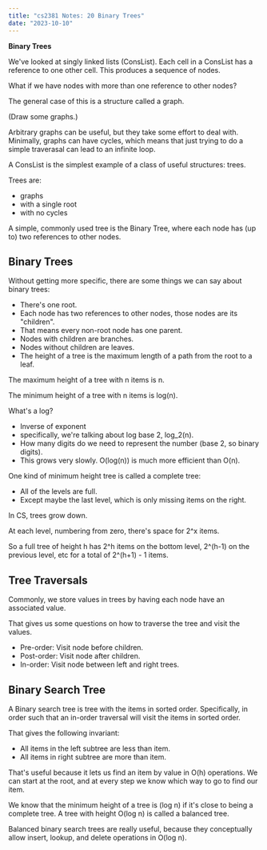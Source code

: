 ```yaml
---
title: "cs2381 Notes: 20 Binary Trees"
date: "2023-10-10"
---
```


**Binary Trees**

We've looked at singly linked lists (ConsList). Each cell in a
ConsList has a reference to one other cell. This produces a sequence
of nodes.

What if we have nodes with more than one reference to other nodes?

The general case of this is a structure called a graph.

(Draw some graphs.)

Arbitrary graphs can be useful, but they take some effort to deal
with. Minimally, graphs can have cycles, which means that just trying
to do a simple traverasal can lead to an infinite loop.

A ConsList is the simplest example of a class of useful structures:
trees. 

Trees are:

 - graphs
 - with a single root
 - with no cycles

A simple, commonly used tree is the Binary Tree, where each node has
(up to) two references to other nodes.

## Binary Trees

Without getting more specific, there are some things we can say about binary trees:

 - There's one root.
 - Each node has two references to other nodes, those nodes are its "children".
 - That means every non-root node has one parent.
 - Nodes with children are branches.
 - Nodes without children are leaves.
 - The height of a tree is the maximum length of a path from the root to a leaf.

The maximum height of a tree with n items is n.

The minimum height of a tree with n items is log(n).

What's a log?

 - Inverse of exponent
 - specifically, we're talking about log base 2, log_2(n).
 - How many digits do we need to represent the number (base 2, so binary digits).
 - This grows very slowly. O(log(n)) is much more efficient than O(n).

One kind of minimum height tree is called a complete tree:
 
 - All of the levels are full.
 - Except maybe the last level, which is only missing items on the right.
 
In CS, trees grow down.

At each level, numbering from zero, there's space for 2^x items.

So a full tree of height h has 2^h items on the bottom level, 2^(h-1) on the
previous level, etc for a total of 2^(h+1) - 1 items.

## Tree Traversals

Commonly, we store values in trees by having each node have an
associated value.

That gives us some questions on how to traverse the tree and visit the
values.

 - Pre-order: Visit node before children.
 - Post-order: Visit node after children.
 - In-order: Visit node between left and right trees.

## Binary Search Tree

A Binary search tree is tree with the items in sorted order.
Specifically, in order such that an in-order traversal will visit the
items in sorted order.

That gives the following invariant:

 - All items in the left subtree are less than item.
 - All items in right subtree are more than item.

That's useful because it lets us find an item by value in O(h)
operations. We can start at the root, and at every step we know which
way to go to find our item.

We know that the minimum height of a tree is (log n) if it's close to
being a complete tree. A tree with height O(log n) is called a balanced tree.

Balanced binary search trees are really useful, because they
conceptually allow insert, lookup, and delete operations in O(log n).

